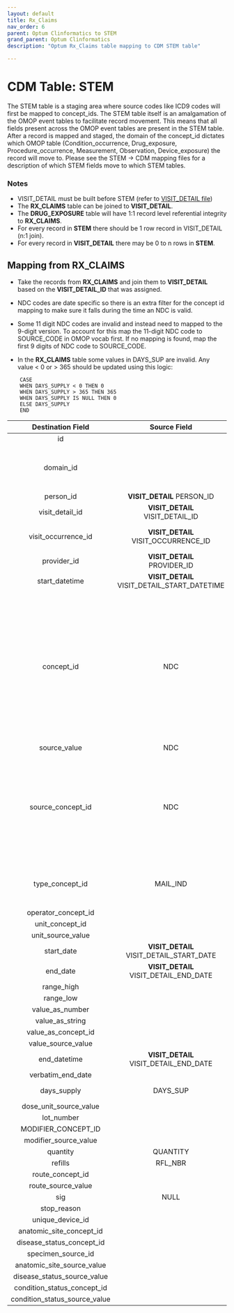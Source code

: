 ```yaml
---
layout: default
title: Rx_Claims
nav_order: 6
parent: Optum Clinformatics to STEM
grand_parent: Optum Clinformatics
description: "Optum Rx_Claims table mapping to CDM STEM table"

---
```


# CDM Table: STEM 

The STEM table is a staging area where source codes like ICD9 codes will first be mapped to concept_ids. The STEM table itself is an amalgamation of the OMOP event tables to facilitate record movement. This means that all fields present across the OMOP event tables are present in the STEM table. After a record is mapped and staged, the domain of the concept_id dictates which OMOP table (Condition_occurrence, Drug_exposure, Procedure_occurrence, Measurement, Observation, Device_exposure) the record will move to. Please see the STEM -> CDM mapping files for a description of which STEM fields move to which STEM tables.

### **Notes**
- VISIT_DETAIL must be built before STEM (refer to [VISIT_DETAIL file](VISIT_DETAIL.md))
- The **RX_CLAIMS** table can be joined to **VISIT_DETAIL**. 
- The **DRUG_EXPOSURE** table will have 1:1 record level referential integrity to **RX_CLAIMS**.
- For every record in **STEM** there should be 1 row record in VISIT_DETAIL (n:1 join). 
- For every record in **VISIT_DETAIL** there may be 0 to n rows in **STEM**.

## **Mapping from RX_CLAIMS**
- Take the records from **RX_CLAIMS** and join them to **VISIT_DETAIL** based on the **VISIT_DETAIL_ID** that was assigned. 

- NDC codes are date specific so there is an extra filter for the concept id mapping to make sure it falls during the time an NDC is valid.

- Some 11 digit NDC codes are invalid and instead need to mapped to the 9-digit version. To account for this map the 11-digit NDC code to SOURCE_CODE in OMOP vocab first. If no mapping is found, map the first 9 digits of NDC code to SOURCE_CODE.

- In the **RX_CLAIMS** table some values in DAYS_SUP are invalid. Any value < 0 or > 365 should be updated using this logic:

```
    CASE
    WHEN DAYS_SUPPLY < 0 THEN 0
    WHEN DAYS_SUPPLY > 365 THEN 365
    WHEN DAYS_SUPPLY IS NULL THEN 0
    ELSE DAYS_SUPPLY
    END
```

**Destination Field**|**Source Field**|**Applied Rule**|**Comment**
| :----: | :----: | :--------: | :------: |
| id |  |Autogenerate||
| domain_id ||This should be the domain_id of the standard concept in the CONCEPT_ID field. If a code is mapped to CONCEPT_ID 0, put the domain_id as Observation.||
| person_id | **VISIT_DETAIL** PERSON_ID|  ||
| visit_detail_id |**VISIT_DETAIL**<br>VISIT_DETAIL_ID||
| visit_occurrence_id |**VISIT_DETAIL**<br>VISIT_OCCURRENCE_ID|Use the linking to **VISIT_DETAIL** to look up VISIT_OCCURRENCE_ID||
| provider_id |**VISIT_DETAIL**<br>PROVIDER_ID |||
| start_datetime |**VISIT_DETAIL** VISIT_DETAIL_START_DATETIME |||
| concept_id | NDC|Use the SOURCE_TO_STANDARD query with the filter<br/><br/>**NDC**<br> WHERE SOURCE_VOCABULARY_ID IN ('NDC') AND TARGET_STANDARD_CONCEPT ='S' AND TARGET_INVALID_REASON IS NULL AND VISIT_DETAIL_START_DATE BETWEEN SOURCE_VALID_START_DATE AND SOURCE_VALID_END_DATE| If an NDC does not have a mapping, set the concept_id to 0|
| source_value | NDC|||
| source_concept_id |NDC|Use the SOURCE_TO_SOURCE query with the filter<br/><br/>**NDC**<br> WHERE SOURCE_VOCABULARY_ID IN ('NDC') AND VISIT_DETAIL_START_DATE BETWEEN SOURCE_VALID_START_DATE AND SOURCE_VALID_END_DATE|
| type_concept_id |MAIL_IND|If MAIL_IND = 'Y' then 38000176 (Prescription dispensed through mail order) else 38000175 (Prescription dispensed in pharmacy)||  
| operator_concept_id | 
| unit_concept_id |  
| unit_source_value | 
| start_date | **VISIT_DETAIL** VISIT_DETAIL_START_DATE||| 
| end_date |  **VISIT_DETAIL** VISIT_DETAIL_END_DATE|||
| range_high |  
| range_low | 
| value_as_number | 
| value_as_string | 
| value_as_concept_id | 
| value_source_value | 
| end_datetime | **VISIT_DETAIL** VISIT_DETAIL_END_DATE|||
| verbatim_end_date |  
| days_supply | DAYS_SUP|If DAYS_SUP = 0 or is blank, set to 1||
| dose_unit_source_value ||||
| lot_number | 
MODIFIER_CONCEPT_ID|| | 
| modifier_source_value | ||
| quantity | QUANTITY|||
| refills | RFL_NBR||||
| route_concept_id | |||
| route_source_value | |||
| sig | NULL |||
| stop_reason | 
| unique_device_id | 
| anatomic_site_concept_id | 
| disease_status_concept_id |  
| specimen_source_id |
| anatomic_site_source_value | 
| disease_status_source_value | 
| condition_status_concept_id | 
| condition_status_source_value | 
